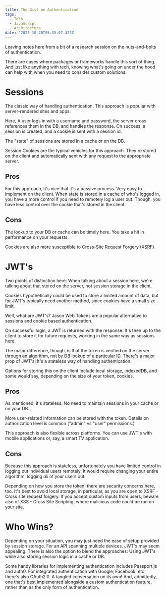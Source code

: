 ```yaml
---
title: The Gist on Authentication
tags:
  - Tech
  - JavaScript
  - Architecture
date: '2022-10-20T05:35:07.322Z'
---
```


Leaving notes here from a bit of a research session on the nuts-and-bolts of authentication.

There are cases where packages or frameworks handle this sort of thing. And just like anything with tech, knowing what's going on under the hood can help with when you need to consider custom solutions.

# Sessions

The classic way of handling authentication. This approach is popular with server-rendered sites and apps.

Here, A user logs in with a username and password, the server cross references them in the DB, and handles the response. On success, a session is created, and a cookie is sent with a session id.

The "state" of sessions are stored in a cache or on the DB.

Session Cookies are the typical vehicles for this approach. They're stored on the client and automatically sent with any request to the appropriate server.

## Pros

For this approach, it's nice that it's a passive process. Very easy to implement on the client. When state is stored in a cache of who's logged in, you have a more control if you need to remotely log a user out. Though, you have less control over the cookie that's stored in the client.

## Cons

The lookup to your DB or cache can be timely here. You take a hit in performance on your requests.

Cookies are also more susceptible to Cross-Site Request Forgery (XSRF).

# JWT's

Two points of distinction here: When talking about a session here, we're talking about that stored on the server, not session storage in the client.

Cookies hypothetically could be used to store a limited amount of data, but for JWT's typically need another method, since cookies have a small size limit.

Well, what are JWT's? Jason Web Tokens are a popular alternative to sessions and cookie based authentication.

On successful login, a JWT is returned with the response. It's then up to the client to store it for future requests, working in the same way as sessions here.

The major difference, though, is that the token is verified on the server through an algorithm, not by DB lookup of a particular ID. There's a major prop of JWT's! It's a stateless way of handling authentication.

Options for storing this on the client include local storage, indexedDB, and some would say, depending on the size of your token, cookies.

## Pros

As mentioned, it's stateless. No need to maintain sessions in your cache or on your DB.

More user-related information can be stored with the token. Details on authorization level is common ("admin" vs "user" permissions.)

This approach is also flexible across platforms. You can use JWT's with mobile applications or, say, a smart TV application.

## Cons

Because this approach is stateless, unfortunately you have limited control in logging out individual users remotely. It would require changing your entire algorithm, logging _all_ of your users out.

Depending on how you store the token, there are security concerns here, too. It's best to avoid local storage, in particular, as you are open to XSRF - Cross site request forgery. If you accept custom inputs from users, beware also of XSS - Cross Site Scripting, where malicious code could be ran on your site.

# Who Wins?

Depending on your situation, you may just need the ease of setup provided by session storage. For an API spanning multiple devices, JWT's may seem appealing. There is also the option to blend the approaches: Using JWT's while also storing session logic in a cache or DB.

Some handy libraries for implementing authentication includes Passport.js and auth0. For integrated authentication with Google, Facebook, etc., there's also OAuth2.0. A tangled conversation on its own! And, admittedly, one that's best implemented alongside a custom authentication feature, rather than as the only form of authentication.
